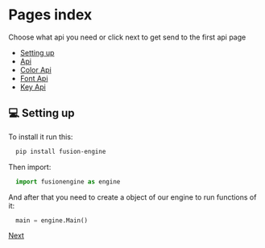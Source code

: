 # Pages index
Choose what api you need or click next to get send to the first api page

 - [Setting up](#setting-up)
 - [Api](api.md)
 - [Color Api](color_api.md)
 - [Font Api](fonts.md)
 - [Key Api](keys.md)


## 💻 Setting up

To install it run this:

```bash
  pip install fusion-engine
```

Then import:

```python
  import fusionengine as engine
```

And after that you need to create a object of our engine to run functions of it:

```python
  main = engine.Main()
```

[Next](api.md)

